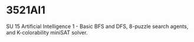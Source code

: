# 3521AI1
SU 15 Artificial Intelligence 1 - Basic BFS and DFS, 8-puzzle search agents, and K-colorability miniSAT solver.
